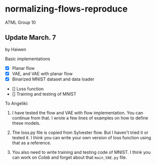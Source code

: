 # normalizing-flows-reproduce
ATML Group 10

## Update March. 7
by Haiwen

Basic implementations
- [x] Planar flow
- [x] VAE, and VAE with planar flow
- [x] Binarized MNIST dataset and data loader
- [] Loss function 
- [] Training and testing of MNIST

To Angeliki:
1. I have tested the flow and VAE with flow implementation. You can continue from that. I wrote a few lines of examples on how to define these models.

2. The loss.py file is copied from Sylvester flow. But I haven't tried it or tested it. I think you can write your own version of loss function using that as a reference.

3. You also need to write training and testing code of MNIST. I think you can work on *Colab* and forget about that `main_VAE.py` file.
